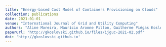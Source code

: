 ```yaml
---
title: "Energy-based Cost Model of Containers Provisioning on Clouds"
collection: publications
date: 2021-01-01
venue: "International Journal of Grid and Utility Computing"
authors: "Aline Moreira, Maurício Aronne Pillon, Guilherme Piêgas Koslovski, Charles Christian Miers, Nelzon M. Gonzalez"
paperurl: 'http://gkoslovski.github.io/files/ijguc-2021-02.pdf'
doi: 'http://gkoslovski.github.io'
---
```

